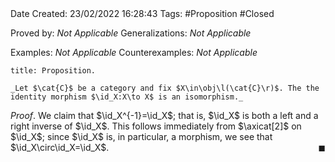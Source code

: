 <br />
<br />

Date Created: 23/02/2022 16:28:43
Tags: #Proposition #Closed 

Proved by: _Not Applicable_
Generalizations: _Not Applicable_

Examples: _Not Applicable_
Counterexamples: _Not Applicable_

``` ad-Proposition
title: Proposition.

_Let $\cat{C}$ be a category and fix $X\in\obj\l(\cat{C}\r)$. The the identity morphism $\id_X:X\to X$ is an isomorphism._

```

_Proof_. We claim that $\id_X^{-1}=\id_X$; that is, $\id_X$ is both a left and a right inverse of $\id_X$. This follows immediately from $\axicat[2]$ on $\id_X$; since $\id_X$ is, in particular, a morphism, we see that $\id_X\circ\id_X=\id_X$.<span style="float:right;">$\blacksquare$</span>
